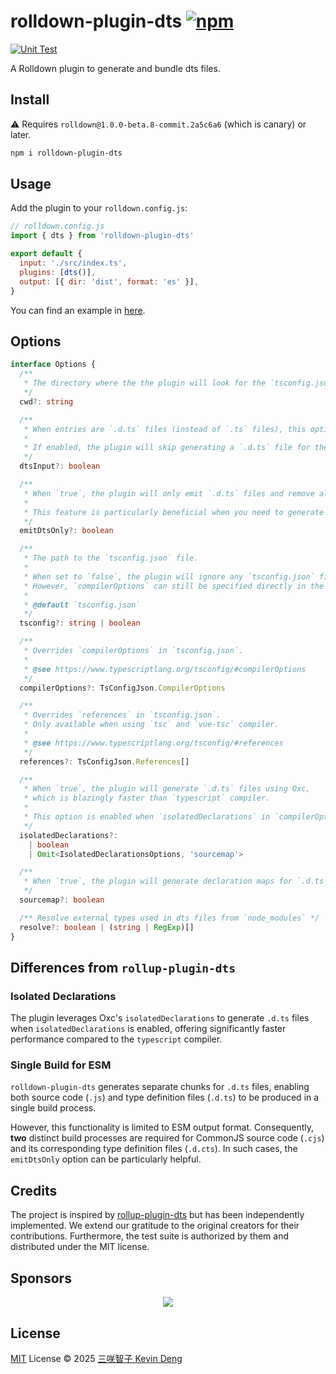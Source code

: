 # rolldown-plugin-dts [![npm](https://img.shields.io/npm/v/rolldown-plugin-dts.svg)](https://npmjs.com/package/rolldown-plugin-dts)

[![Unit Test](https://github.com/sxzz/rolldown-plugin-dts/actions/workflows/unit-test.yml/badge.svg)](https://github.com/sxzz/rolldown-plugin-dts/actions/workflows/unit-test.yml)

A Rolldown plugin to generate and bundle dts files.

## Install

⚠️ Requires `rolldown@1.0.0-beta.8-commit.2a5c6a6` (which is canary) or later.

```bash
npm i rolldown-plugin-dts
```

## Usage

Add the plugin to your `rolldown.config.js`:

```js
// rolldown.config.js
import { dts } from 'rolldown-plugin-dts'

export default {
  input: './src/index.ts',
  plugins: [dts()],
  output: [{ dir: 'dist', format: 'es' }],
}
```

You can find an example in [here](./rolldown.config.ts).

## Options

```ts
interface Options {
  /**
   * The directory where the the plugin will look for the `tsconfig.json` file.
   */
  cwd?: string

  /**
   * When entries are `.d.ts` files (instead of `.ts` files), this option should be set to `true`.
   *
   * If enabled, the plugin will skip generating a `.d.ts` file for the entry point.
   */
  dtsInput?: boolean

  /**
   * When `true`, the plugin will only emit `.d.ts` files and remove all other chunks.
   *
   * This feature is particularly beneficial when you need to generate `d.ts` files for the CommonJS format as part of a separate build process.
   */
  emitDtsOnly?: boolean

  /**
   * The path to the `tsconfig.json` file.
   *
   * When set to `false`, the plugin will ignore any `tsconfig.json` file.
   * However, `compilerOptions` can still be specified directly in the options.
   *
   * @default `tsconfig.json`
   */
  tsconfig?: string | boolean

  /**
   * Overrides `compilerOptions` in `tsconfig.json`.
   *
   * @see https://www.typescriptlang.org/tsconfig/#compilerOptions
   */
  compilerOptions?: TsConfigJson.CompilerOptions

  /**
   * Overrides `references` in `tsconfig.json`.
   * Only available when using `tsc` and `vue-tsc` compiler.
   *
   * @see https://www.typescriptlang.org/tsconfig/#references
   */
  references?: TsConfigJson.References[]

  /**
   * When `true`, the plugin will generate `.d.ts` files using Oxc,
   * which is blazingly faster than `typescript` compiler.
   *
   * This option is enabled when `isolatedDeclarations` in `compilerOptions` is set to `true`.
   */
  isolatedDeclarations?:
    | boolean
    | Omit<IsolatedDeclarationsOptions, 'sourcemap'>

  /**
   * When `true`, the plugin will generate declaration maps for `.d.ts` files.
   */
  sourcemap?: boolean

  /** Resolve external types used in dts files from `node_modules` */
  resolve?: boolean | (string | RegExp)[]
}
```

## Differences from `rollup-plugin-dts`

### Isolated Declarations

The plugin leverages Oxc's `isolatedDeclarations` to generate `.d.ts` files when `isolatedDeclarations` is enabled,
offering significantly faster performance compared to the `typescript` compiler.

### Single Build for ESM

`rolldown-plugin-dts` generates separate chunks for `.d.ts` files, enabling both source code (`.js`)
and type definition files (`.d.ts`) to be produced in a single build process.

However, this functionality is limited to ESM output format. Consequently,
**two** distinct build processes are required for CommonJS source code (`.cjs`)
and its corresponding type definition files (`.d.cts`).
In such cases, the `emitDtsOnly` option can be particularly helpful.

## Credits

The project is inspired by [rollup-plugin-dts](https://github.com/Swatinem/rollup-plugin-dts)
but has been independently implemented.
We extend our gratitude to the original creators for their contributions.
Furthermore, the test suite is authorized by them and distributed under the MIT license.

## Sponsors

<p align="center">
  <a href="https://cdn.jsdelivr.net/gh/sxzz/sponsors/sponsors.svg">
    <img src='https://cdn.jsdelivr.net/gh/sxzz/sponsors/sponsors.svg'/>
  </a>
</p>

## License

[MIT](./LICENSE) License © 2025 [三咲智子 Kevin Deng](https://github.com/sxzz)
